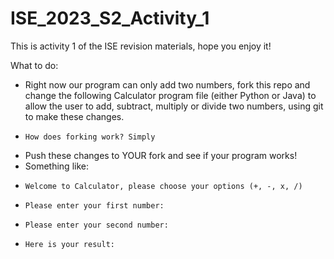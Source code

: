# ISE_2023_S2_Activity_1

This is activity 1 of the ISE revision materials, hope you enjoy it!

What to do:
 - Right now our program can only add two numbers, fork this repo and change the following Calculator program file (either Python or Java) to allow the user to add, subtract, multiply or divide two numbers, using git to make these changes.
 -     How does forking work? Simply
 - Push these changes to YOUR fork and see if your program works!
 - Something like:
 -     Welcome to Calculator, please choose your options (+, -, x, /)

 -     Please enter your first number:
 -     Please enter your second number:
 -     Here is your result:
